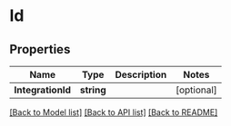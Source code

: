 # Id

## Properties

Name | Type | Description | Notes
------------ | ------------- | ------------- | -------------
**IntegrationId** | **string** |  |[optional] 

[[Back to Model list]](../README.md#documentation-for-models) [[Back to API list]](../README.md#documentation-for-api-endpoints) [[Back to README]](../README.md)


